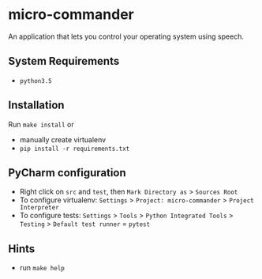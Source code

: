 # micro-commander
An application that lets you control your operating system using speech.

## System Requirements
- `python3.5`

## Installation
Run `make install` or
- manually create virtualenv
- `pip install -r requirements.txt` 

## PyCharm configuration
 - Right click on `src` and `test`, then `Mark Directory as` > `Sources Root`
 - To configure virtualenv: `Settings` > `Project: micro-commander` > `Project Interpreter`
 - To configure tests: `Settings` > `Tools` > `Python Integrated Tools` > `Testing` > `Default test runner` = `pytest`

## Hints
- run `make help`
